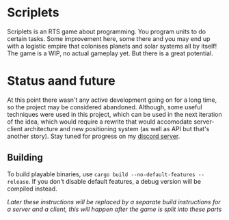 # Scriplets

Scriplets is an RTS game about programming. You program units to do certain tasks. Some improvement here, some there and you may end up with a logistic empire that colonises planets and solar systems all by itself! The game is a WIP, no actual gameplay yet. But there is a great potential.

# Status aand future

At this point there wasn't any active development going on for a long time, so the project may be considered abandoned. Although, some useful techniques were used in this project, which can be used in the next iteration of the idea, which would require a rewrite that would accomodate server-client architecture and new positioning system (as well as API but that's another story). Stay tuned for progress on my [discord server](https://discord.gg/rqkaeYJhzS).

## Building

To build playable binaries, use `cargo build --no-default-features --release`. If you don't disable default features, a debug version will be compiled instead.

*Later these instructions will be replaced by a separate build instructions for a server and a client, this will happen after the game is split into these parts*
